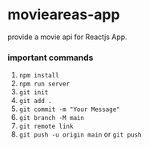 # movieareas-app 

provide a movie api for 
Reactjs App.
### important commands

1) `npm install `
2) `npm run server`
3) `git init`
4) `git add .`
5) `git commit -m "Your Message"`
6) `git branch -M main`
7) `git remote link`
8) `git push -u origin main` or `git push`